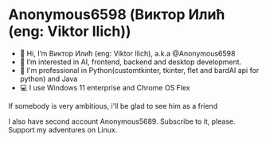 # Anonymous6598 (Виктор Илић (eng: Viktor Ilich))

- 👋 Hi, I’m Виктор Илић (eng: Viktor Ilich), a.k.a @Anonymous6598
- 👀 I’m interested in AI, frontend, backend and desktop development.
- 🦾 I'm professional in Python(customtkinter, tkinter, flet and bardAI api for python) and Java
- 💻 I use Windows 11 enterprise and Chrome OS Flex

If somebody is very ambitious, i'll be glad to see him as a friend

I also have second account Anonymous5689. Subscribe to it, please. Support my adventures on Linux.
